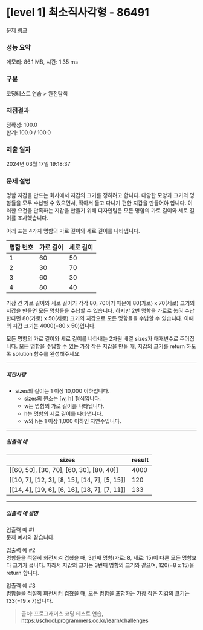 # [level 1] 최소직사각형 - 86491 

[문제 링크](https://school.programmers.co.kr/learn/courses/30/lessons/86491) 

### 성능 요약

메모리: 86.1 MB, 시간: 1.35 ms

### 구분

코딩테스트 연습 > 완전탐색

### 채점결과

정확성: 100.0<br/>합계: 100.0 / 100.0

### 제출 일자

2024년 03월 17일 19:18:37

### 문제 설명

<p>명함 지갑을 만드는 회사에서 지갑의 크기를 정하려고 합니다. 다양한 모양과 크기의 명함들을 모두 수납할 수 있으면서, 작아서 들고 다니기 편한 지갑을 만들어야 합니다. 이러한 요건을 만족하는 지갑을 만들기 위해 디자인팀은 모든 명함의 가로 길이와 세로 길이를 조사했습니다.</p>

<p>아래 표는 4가지 명함의 가로 길이와 세로 길이를 나타냅니다.</p>
<table class="table">
        <thead><tr>
<th>명함 번호</th>
<th>가로 길이</th>
<th>세로 길이</th>
</tr>
</thead>
        <tbody><tr>
<td>1</td>
<td>60</td>
<td>50</td>
</tr>
<tr>
<td>2</td>
<td>30</td>
<td>70</td>
</tr>
<tr>
<td>3</td>
<td>60</td>
<td>30</td>
</tr>
<tr>
<td>4</td>
<td>80</td>
<td>40</td>
</tr>
</tbody>
      </table>
<p>가장 긴 가로 길이와 세로 길이가 각각 80, 70이기 때문에 80(가로) x 70(세로) 크기의 지갑을 만들면 모든 명함들을 수납할 수 있습니다. 하지만 2번 명함을 가로로 눕혀 수납한다면 80(가로) x 50(세로) 크기의 지갑으로 모든 명함들을 수납할 수 있습니다. 이때의 지갑 크기는 4000(=80 x 50)입니다.</p>

<p>모든 명함의 가로 길이와 세로 길이를 나타내는 2차원 배열 sizes가 매개변수로 주어집니다. 모든 명함을 수납할 수 있는 가장 작은 지갑을 만들 때, 지갑의 크기를 return 하도록 solution 함수를 완성해주세요.</p>

<hr>

<h5>제한사항</h5>

<ul>
<li>sizes의 길이는 1 이상 10,000 이하입니다.

<ul>
<li>sizes의 원소는 [w, h] 형식입니다.</li>
<li>w는 명함의 가로 길이를 나타냅니다.</li>
<li>h는 명함의 세로 길이를 나타냅니다.</li>
<li>w와 h는 1 이상 1,000 이하인 자연수입니다.</li>
</ul></li>
</ul>

<hr>

<h5>입출력 예</h5>
<table class="table">
        <thead><tr>
<th>sizes</th>
<th>result</th>
</tr>
</thead>
        <tbody><tr>
<td>[[60, 50], [30, 70], [60, 30], [80, 40]]</td>
<td>4000</td>
</tr>
<tr>
<td>[[10, 7], [12, 3], [8, 15], [14, 7], [5, 15]]</td>
<td>120</td>
</tr>
<tr>
<td>[[14, 4], [19, 6], [6, 16], [18, 7], [7, 11]]</td>
<td>133</td>
</tr>
</tbody>
      </table>
<hr>

<h5>입출력 예 설명</h5>

<p>입출력 예 #1<br>
문제 예시와 같습니다.</p>

<p>입출력 예 #2<br>
명함들을 적절히 회전시켜 겹쳤을 때, 3번째 명함(가로: 8, 세로: 15)이 다른 모든 명함보다 크기가 큽니다. 따라서 지갑의 크기는 3번째 명함의 크기와 같으며, 120(=8 x 15)을 return 합니다.</p>

<p>입출력 예 #3<br>
명함들을 적절히 회전시켜 겹쳤을 때, 모든 명함을 포함하는 가장 작은 지갑의 크기는 133(=19 x 7)입니다.</p>


> 출처: 프로그래머스 코딩 테스트 연습, https://school.programmers.co.kr/learn/challenges